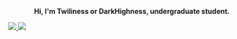  <div align="center">
        <p style="font-weight: bold;">
            Hi, I'm Twiliness or DarkHighness, undergraduate student.
        </p>
    </div>
    <div>
        <a href="https://github.com/DarkHighness">
            <img
                src="https://github-readme-stats.vercel.app/api?username=DarkHighness&show_icons=true&icon_color=805AD5&text_color=718096&bg_color=ffffff&hide_border=true&include_all_commits=true&count_private=true" />
        </a>
        <a href="https://github.com/DarkHighness">
            <img src="https://github-readme-stats.vercel.app/api/top-langs/?username=DarkHighness&show_icons=true&icon_color=805AD5&text_color=718096&bg_color=ffffff&hide_border=true&include_all_commits=true&count_private=true">
        </a>
</div>
